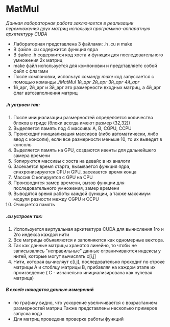 # MatMul
*Данная лабораторная работа заключается в реализации перемножения двух матриц используя программно-аппаратную архитектуру CUDA*
* Лабораторная представлена 3 файлами: .h .cu и make
* В файле .cu содержится функция ядра
* В файле .h содержится код хоста и функция для последовательного умножения 2х матриц
* make файл используется для компоновки и представляетс собой файл с флагами
* После компоновки, используя команду *make* код запускается с помощью команды *./MatMul 1й_арг 2й_арг 3й_арг 4й_арг*
* 1й_арг, 2й_арг и 3й_арг это размерности входных матриц, а 4й_арг флаг автозаполнения матриц

##### .h устроен так: 
1. После инициализации размерностей определяется количество блоков в гриде (блоки всегда имеют размер (32,32))
2. Выделяется память под 4 массива: A, B, CGPU, CCPU
3. Происходит инициализация массивов (либо автоматически, либо ввод с консоли), если все размерности меньше 10, то их выведет в консоль
4. Выделяется память на GPU, создаются ивенты для дальнейшего замера времени
5. Копируются массивы с хоста на девайс в их аналоги
6. Засекается время старта, вызывается функция ядра, синхронизируются CPU и GPU, засекается время конца
7. Массив С копируется с GPU на CPU
8. Производится замер времени, вызов функции для последовательного умножения, замер времени
9. Выводятся время работы каждой функции, а также максимум модуля разности между CGPU и CCPU
10. Очищается память  
##### .cu устроен так: 
1. Используется виртуальная архитектура CUDA для вычисления 1го и 2го индекса каждой нити 
2. Все матрицы объявляются и заполняются как одномерные вектора. 
2. Так как данные матрицы хранятся линейно, то чтобы не записывались "неправильные" данные ограничиваются индексы у нитей, которые могут вычислять c[i,j]
3. Нити, которая вычисляут  c[i,j], последовательно проходит по строке матрицы A и стоблцу матрицы B, прибавляя на каждом этапе их произведение ( C - изначельно инициализирована как нулевая матрица)
##### В excele находятся данные измерений
* по графику видно, что ускорение увеличивается с возрастанием размерностей матриц
Также представлены несколько примеров запуска кода
* Для матриц проведена проверка работы функций

